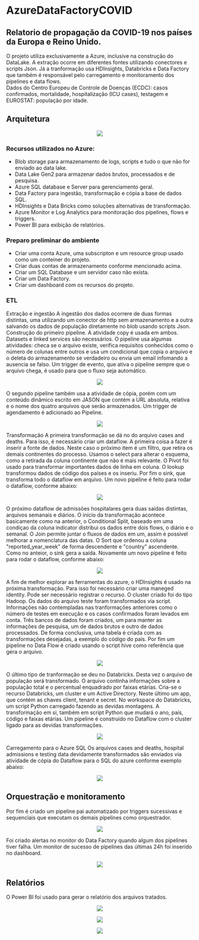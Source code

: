 # AzureDataFactoryCOVID	
## Relatorio de propagação da COVID-19 nos países da Europa e Reino Unido.
O projeto utiliza exclusivamente a Azure, inclusive na construção do DataLake. A extração ocorre em diferentes fontes utilizando conectores e scripts Json. 
Já a tranformação usa HDInsights, Databricks e Data Factory que também é responsável pelo carregamento e monitoramento dos pipelines e data flows.  
Dados do Centro Europeu de Controle de Doenças (ECDC): casos confirmados, mortalidade, hospitalização (ICU cases), testagem e EUROSTAT: população por idade.

## Arquitetura
<p align="center">
<img src="https://github.com/LeandroRFausto/AzureDataFactoryCOVID/blob/main/factory/Arquitetura.JPG"/>
</p>

### Recursos utilizados no Azure:
* Blob storage para armazenamento de logs, scripts e tudo o que não for enviado ao data lake.
* Data Lake Gen2 para armazenar dados brutos, processados e de pesquisa.
* Azure SQL database e Server para gerenciamento geral.
* Data Factory para ingestão, transformação e cópia a base de dados SQL.
* HDInsights e Data Bricks como soluções alternativas de transformação.
* Azure Monitor e Log Analytics para monitoração dos pipelines, flows e triggers.
* Power BI para exibição de relatórios.

### Preparo  preliminar do ambiente
* Criar uma conta Azure, uma subscripton e um resource group usado como um conteiner do projeto.
* Criar duas contas de armazenamento conforme mencionado acima.
* Criar um SQL Database e um servidor caso não exista.
* Criar um Data Factory.
* Criar um dashboard com os recursos do projeto.

### ETL
Extração e ingestão
A ingestão dos dados ocorrere de duas formas distintas, uma utilizando um conector de http sem armazenamento e a outra salvando os dados de população diretamente no blob usando scripts Json.    
Construção do primeiro pipeline. A atividade copy é usada em ambos. Datasets e linked services são necessários. 
O pipeline usa algumas atividades: checa se o arquivo existe, verifica requisitos conhecidos como o número de colunas entre outros e usa um condicional que copia o arquivo e o deleta do armazenamento se verdadeiro ou envia um email infomando a ausencia se falso.
Um trigger de evento, que ativa o pipeline sempre que o arquivo chega, é usado para que o fluxo seja automático. 

<p align="center">
<img src="https://github.com/LeandroRFausto/AzureDataFactoryCOVID/blob/main/factory/pl1.JPG"/>
</p>

O segundo pipeline também usa a atividade de cópia, porém com um conteúdo dinâmico escrito em JASON que contém a URL absoluta, relativa e o nome dos quatro arquivos que serão armazenados.
Um trigger de agendamento é adicionado ao Pipeline.

<p align="center">
<img src="https://github.com/LeandroRFausto/AzureDataFactoryCOVID/blob/main/factory/pl2.JPG"/>
</p>

Transformação
A primeira transformação se dá no do arquivo cases and deaths. Para isso, é necessário criar um dataflow. A primeira coisa a fazer é inserir a fonte de dados.
Neste caso o próximo item é um filtro, que retira os demais continentes do processo. Usamos o select para alterar o esquema, como a retirada da coluna continente que não é mais relevante.
O Pivot foi usado para transformar importantes dados de linha em coluna. O lookup transformou dados de código dos países e os inseriu. Por fim o sink, que transforma todo o dataflow em arquivo. 
Um novo pipeline é feito para rodar o dataflow, conforme abaixo:  

<p align="center">
<img src="https://github.com/LeandroRFausto/AzureDataFactoryCOVID/blob/main/factory/df1.JPG"/>
</p>

O próximo dataflow de admissões hospitalares gera duas saídas distintas, arquivos semanais e diários. O início da transformação acontece basicamente como na anterior,
o Conditional Split, baseado em uma condiçao da coluna indicator distribui os dados entre dois flows, o diário e o semanal. O Join permite juntar o fluxos de dados em um, assim é possível melhorar a nomenclatura das datas.
O Sort que ordenou a coluna "reported_year_week" de forma descendente e "country" ascendente. Como no anteior, o sink gera a saída.
Novamente um novo pipeline é feito para rodar o dataflow, conforme abaixo:  

<p align="center">
<img src="https://github.com/LeandroRFausto/AzureDataFactoryCOVID/blob/main/factory/df2.JPG"/>
</p>

A fim de melhor explorar as ferramentas do azure, o HDInsights é usado na próxima transformação. Para isso foi necessário criar uma maneged identity. Pode ser necessário registrar o recurso. 
O cluster criado foi do tipo Hadoop.
Os dados do arquivo teste foram transformados via script. Informações não contempladas nas tranformações anteriores como o número de testes em execução e os casos confirmados foram levados em conta.
Três bancos de dados foram criados, um para manter as informações de pesquisa, um de dados brutos e outro de dados processados. De forma conclusiva, uma tabela é criada com as transformações desejadas, a exemplo do código do país.
Por fim um pipeline no Data Flow é criado usando o script hive como referência que gera o arquivo. 

<p align="center">
<img src="https://github.com/LeandroRFausto/AzureDataFactoryCOVID/blob/main/factory/hdi.JPG"/>
</p>

O último tipo de tranformação se deu no Databricks. Desta vez o arquivo de população será transformado. O arquivo continha informações sobre a população total e o percentual enquadrado por faixas etárias.
Cria-se o recurso Databricks, um cluster e um Active Directory. Neste último um app, que contém as chaves client, tenant e secret.
No workspace do Databricks, um script Python carregado fazendo as devidas montagens. A transformação em si, também em script Python que mudará o ano, país, código e faixas etárias.
Um pipeline é construido no Dataflow com o cluster ligado para as devidas transformações.

<p align="center">
<img src="https://github.com/LeandroRFausto/AzureDataFactoryCOVID/blob/main/factory/dtb1.JPG"/>
</p>

Carregamento para o Azure SQL
Os arquivos cases and deaths, hospital admissions e testing data devidamente transformados são enviados via atividade de cópia do Dataflow para o SQL do azure conforme exemplo abaixo:

<p align="center">
<img src="https://github.com/LeandroRFausto/AzureDataFactoryCOVID/blob/main/factory/tb1.JPG"/>
</p>

## Orquestração e monitoramento
Por fim é criado um pipeline pai automatizado por triggers sucessivas e sequenciais que executam os demais pipelines como orquestrador.

<p align="center">
<img src="https://github.com/LeandroRFausto/AzureDataFactoryCOVID/blob/main/factory/orq.png"/>
</p>

Foi criado alertas no monitor do Data Factory quando algum dos pipelines tiver falha. Um monitor de sucesso de pipelines das últimas 24h foi inserido no dashboard.

<p align="center">
<img src="https://github.com/LeandroRFausto/AzureDataFactoryCOVID/blob/main/factory/mt.JPG"/>
</p>

## Relatórios
O Power BI foi usado para gerar o relatório dos arquivos tratados. 

<p align="center">
<img src="https://github.com/LeandroRFausto/AzureDataFactoryCOVID/blob/main/factory/0001.jpg"/>
</p>

<p align="center">
<img src="https://github.com/LeandroRFausto/AzureDataFactoryCOVID/blob/main/factory/0002.jpg"/>
</p>

<p align="center">
<img src="https://github.com/LeandroRFausto/AzureDataFactoryCOVID/blob/main/factory/0003.jpg"/>
</p>

